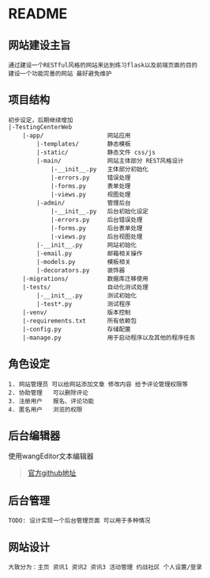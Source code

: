 README
==================

## 网站建设主旨
    通过建设一个RESTful风格的网站来达到练习flask以及前端页面的目的
    建设一个功能完善的网站 最好避免维护


## 项目结构
    初步设定，后期继续增加
    |-TestingCenterWeb
        |-app/                  网站应用
            |-templates/        静态模板
            |-static/           静态文件 css/js
            |-main/             网站主体部分 REST风格设计
                |-__init__.py   主体部分初始化
                |-errors.py     错误处理
                |-forms.py      表单处理
                |-views.py      视图处理
            |-admin/            管理后台
                |-__init__.py   后台初始化设定
                |-errors.py     后台错误处理
                |-forms.py      后台表单处理
                |-views.py      后台视图处理
            |-__init__.py       网站初始化
            |-email.py          邮箱相关操作
            |-models.py         模板相关
            |-decorators.py     装饰器
        |-migrations/           数据库迁移使用
        |-tests/                自动化测试处理
            |-__init__.py       测试初始化
            |-test*.py          测试程序
        |-venv/                 版本控制
        |-requirements.txt      所有依赖包
        |-config.py             存储配置
        |-manage.py             用于启动程序以及其他的程序任务


## 角色设定

    1. 网站管理员 可以给网站添加文章 修改内容 给予评论管理权限等
    2. 协助管理   可以删除评论
    3. 注册用户   报名、评论功能
    4. 匿名用户   浏览的权限


## 后台编辑器

使用wangEditor文本编辑器

>[官方github地址](https://github.com/wangfupeng1988/wangEditor)


## 后台管理
    TODO: 设计实现一个后台管理页面 可以用于多种情况


## 网站设计
    大致分为：主页 资讯1 资讯2 资讯3 活动管理 约战社区 个人设置/登录